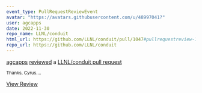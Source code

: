 ```yaml
---
event_type: PullRequestReviewEvent
avatar: "https://avatars.githubusercontent.com/u/48997041?"
user: agcapps
date: 2022-11-30
repo_name: LLNL/conduit
html_url: https://github.com/LLNL/conduit/pull/1047#pullrequestreview-1199665391
repo_url: https://github.com/LLNL/conduit
---
```


<a href='https://github.com/agcapps' target='_blank'>agcapps</a> <a href='https://github.com/LLNL/conduit/pull/1047#pullrequestreview-1199665391' target='_blank'>reviewed</a> a <a href='https://github.com/LLNL/conduit/pull/1047' target='_blank'>LLNL/conduit pull request</a>

<small>Thanks, Cyrus....</small>

<a href='https://github.com/LLNL/conduit/pull/1047#pullrequestreview-1199665391' target='_blank'>View Review</a>